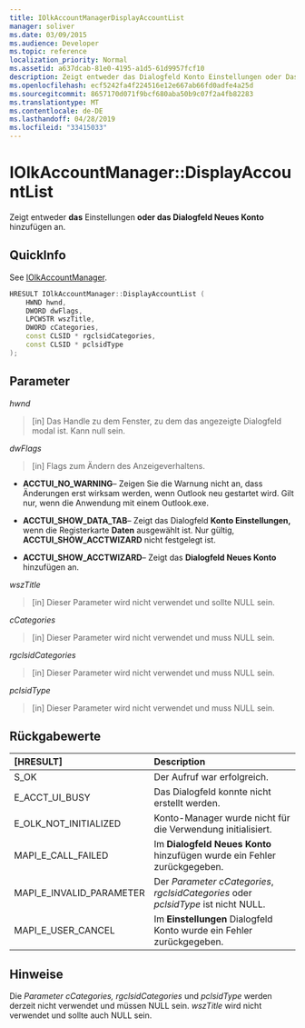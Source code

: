 ```yaml
---
title: IOlkAccountManagerDisplayAccountList
manager: soliver
ms.date: 03/09/2015
ms.audience: Developer
ms.topic: reference
localization_priority: Normal
ms.assetid: a637dcab-81e0-4195-a1d5-61d9957fcf10
description: Zeigt entweder das Dialogfeld Konto Einstellungen oder Das Dialogfeld Neues Konto hinzufügen an.
ms.openlocfilehash: ecf5242fa4f224516e12e667ab66fd0adfe4a25d
ms.sourcegitcommit: 8657170d071f9bcf680aba50b9c07f2a4fb82283
ms.translationtype: MT
ms.contentlocale: de-DE
ms.lasthandoff: 04/28/2019
ms.locfileid: "33415033"
---
```

# <a name="iolkaccountmanagerdisplayaccountlist"></a>IOlkAccountManager::DisplayAccountList

Zeigt entweder **das** Einstellungen **oder das Dialogfeld Neues Konto** hinzufügen an. 
  
## <a name="quick-info"></a>QuickInfo

See [IOlkAccountManager](iolkaccountmanager.md).
  
```cpp
HRESULT IOlkAccountManager::DisplayAccountList ( 
    HWND hwnd,
    DWORD dwFlags,
    LPCWSTR wszTitle,
    DWORD cCategories,
    const CLSID * rgclsidCategories,
    const CLSID * pclsidType
);

```

## <a name="parameters"></a>Parameter

_hwnd_
  
> [in] Das Handle zu dem Fenster, zu dem das angezeigte Dialogfeld modal ist. Kann null sein.
    
_dwFlags_
  
> [in] Flags zum Ändern des Anzeigeverhaltens. 
    
   - **ACCTUI_NO_WARNING**– Zeigen Sie die Warnung nicht an, dass Änderungen erst wirksam werden, wenn Outlook neu gestartet wird. Gilt nur, wenn die Anwendung mit einem Outlook.exe.
    
   - **ACCTUI_SHOW_DATA_TAB**– Zeigt das Dialogfeld **Konto Einstellungen,** wenn die Registerkarte **Daten** ausgewählt ist. Nur gültig, **ACCTUI_SHOW_ACCTWIZARD** nicht festgelegt ist. 
    
   - **ACCTUI_SHOW_ACCTWIZARD**– Zeigt das **Dialogfeld Neues Konto** hinzufügen an. 
    
_wszTitle_
  
> [in] Dieser Parameter wird nicht verwendet und sollte NULL sein.
    
_cCategories_
  
> [in] Dieser Parameter wird nicht verwendet und muss NULL sein. 
    
_rgclsidCategories_
  
> [in] Dieser Parameter wird nicht verwendet und muss NULL sein.
    
_pclsidType_
  
> [in] Dieser Parameter wird nicht verwendet und muss NULL sein.
    
## <a name="return-values"></a>Rückgabewerte

|**[HRESULT]**|**Description**|
|:-----|:-----|
|S_OK  <br/> |Der Aufruf war erfolgreich.  <br/> |
|E_ACCT_UI_BUSY  <br/> |Das Dialogfeld konnte nicht erstellt werden.  <br/> |
|E_OLK_NOT_INITIALIZED  <br/> |Konto-Manager wurde nicht für die Verwendung initialisiert.  <br/> |
|MAPI_E_CALL_FAILED  <br/> |Im **Dialogfeld Neues Konto** hinzufügen wurde ein Fehler zurückgegeben.  <br/> |
|MAPI_E_INVALID_PARAMETER  <br/> |Der  _Parameter cCategories_,  _rgclsidCategories_ oder  _pclsidType_ ist nicht NULL.  <br/> |
|MAPI_E_USER_CANCEL  <br/> |Im **Einstellungen** Dialogfeld Konto wurde ein Fehler zurückgegeben.  <br/> |
   
## <a name="remarks"></a>Hinweise

Die  _Parameter cCategories,_  _rgclsidCategories_ und  _pclsidType_ werden derzeit nicht verwendet und müssen NULL sein.  _wszTitle_ wird nicht verwendet und sollte auch NULL sein. 
  

